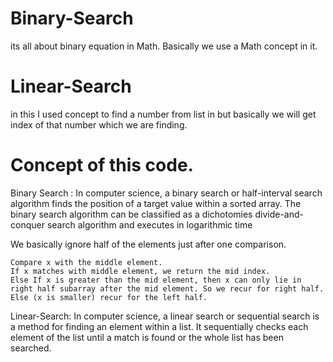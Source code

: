 # Binary-Search
its all about binary equation in Math. Basically we use a Math concept in it.

# Linear-Search
in this I used concept to find a number from list in but basically we will get index of that number which we are finding. 

# Concept of this code.

Binary Search : In computer science, a binary search or half-interval search algorithm finds the position of a target value within a sorted array. The binary search algorithm can be classified as a dichotomies divide-and-conquer search algorithm and executes in logarithmic time

We basically ignore half of the elements just after one comparison.

    Compare x with the middle element.
    If x matches with middle element, we return the mid index.
    Else If x is greater than the mid element, then x can only lie in right half subarray after the mid element. So we recur for right half.
    Else (x is smaller) recur for the left half.

Linear-Search: In computer science, a linear search or sequential search is a method for finding an element within a list. It sequentially checks each element of the list until a match is found or the whole list has been searched.
